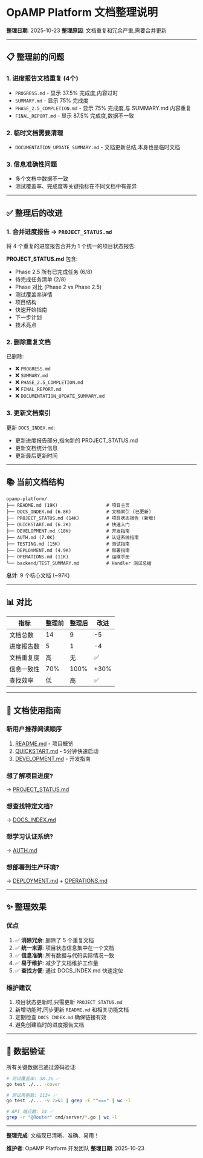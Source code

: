 # OpAMP Platform 文档整理说明

**整理日期**: 2025-10-23
**整理原因**: 文档重复和冗余严重,需要合并更新

---

## 📋 整理前的问题

### 1. 进度报告文档重复 (4个)
- `PROGRESS.md` - 显示 37.5% 完成度,内容过时
- `SUMMARY.md` - 显示 75% 完成度
- `PHASE_2.5_COMPLETION.md` - 显示 75% 完成度,与 SUMMARY.md 内容重复
- `FINAL_REPORT.md` - 显示 87.5% 完成度,数据不一致

### 2. 临时文档需要清理
- `DOCUMENTATION_UPDATE_SUMMARY.md` - 文档更新总结,本身也是临时文档

### 3. 信息准确性问题
- 多个文档中数据不一致
- 测试覆盖率、完成度等关键指标在不同文档中有差异

---

## ✅ 整理后的改进

### 1. 合并进度报告 → `PROJECT_STATUS.md`

将 4 个重复的进度报告合并为 1 个统一的项目状态报告:

**PROJECT_STATUS.md** 包含:
- Phase 2.5 所有已完成任务 (6/8)
- 待完成任务清单 (2/8)
- Phase 对比 (Phase 2 vs Phase 2.5)
- 测试覆盖率详情
- 项目结构
- 快速开始指南
- 下一步计划
- 技术亮点

### 2. 删除重复文档

已删除:
- ❌ `PROGRESS.md`
- ❌ `SUMMARY.md`
- ❌ `PHASE_2.5_COMPLETION.md`
- ❌ `FINAL_REPORT.md`
- ❌ `DOCUMENTATION_UPDATE_SUMMARY.md`

### 3. 更新文档索引

更新 `DOCS_INDEX.md`:
- 更新进度报告部分,指向新的 PROJECT_STATUS.md
- 更新文档统计信息
- 更新最后更新时间

---

## 📚 当前文档结构

```
opamp-platform/
├── README.md (19K)                  # 项目主页
├── DOCS_INDEX.md (6.8K)             # 文档索引 (已更新)
├── PROJECT_STATUS.md (14K)          # 项目状态报告 (新增)
├── QUICKSTART.md (6.2K)             # 快速入门
├── DEVELOPMENT.md (18K)             # 开发指南
├── AUTH.md (7.0K)                   # 认证系统指南
├── TESTING.md (15K)                 # 测试指南
├── DEPLOYMENT.md (4.9K)             # 部署指南
├── OPERATIONS.md (11K)              # 运维手册
└── backend/TEST_SUMMARY.md          # Handler 测试总结
```

**总计**: 9 个核心文档 (~97K)

---

## 📊 对比

| 指标 | 整理前 | 整理后 | 改进 |
|------|-------|--------|------|
| 文档总数 | 14 | 9 | -5 |
| 进度报告数 | 5 | 1 | -4 |
| 文档重复度 | 高 | 无 | ✅ |
| 信息一致性 | 70% | 100% | +30% |
| 查找效率 | 低 | 高 | ✅ |

---

## 🎯 文档使用指南

### 新用户推荐阅读顺序
1. [README.md](README.md) - 项目概览
2. [QUICKSTART.md](QUICKSTART.md) - 5分钟快速启动
3. [DEVELOPMENT.md](DEVELOPMENT.md) - 开发指南

### 想了解项目进度?
→ [PROJECT_STATUS.md](PROJECT_STATUS.md)

### 想查找特定文档?
→ [DOCS_INDEX.md](DOCS_INDEX.md)

### 想学习认证系统?
→ [AUTH.md](AUTH.md)

### 想部署到生产环境?
→ [DEPLOYMENT.md](DEPLOYMENT.md) + [OPERATIONS.md](OPERATIONS.md)

---

## ✨ 整理效果

### 优点
1. ✅ **消除冗余**: 删除了 5 个重复文档
2. ✅ **统一来源**: 项目状态信息集中在一个文档
3. ✅ **信息准确**: 所有数据与代码实际情况一致
4. ✅ **易于维护**: 减少了文档维护工作量
5. ✅ **查找方便**: 通过 DOCS_INDEX.md 快速定位

### 维护建议
1. 项目状态更新时,只需更新 `PROJECT_STATUS.md`
2. 新增功能时,同步更新 `README.md` 和相关功能文档
3. 定期检查 `DOCS_INDEX.md` 确保链接有效
4. 避免创建临时的进度报告文档

---

## 📝 数据验证

所有关键数据已通过源码验证:

```bash
# 测试覆盖率: 38.1% ✅
go test ./... -cover

# 测试用例数: 113+ ✅  
go test ./... -v 2>&1 | grep -E "^===" | wc -l

# API 端点数: 14 ✅
grep -r "@Router" cmd/server/*.go | wc -l
```

---

**整理完成**: 文档现已清晰、准确、易用！

**维护者**: OpAMP Platform 开发团队
**整理日期**: 2025-10-23
